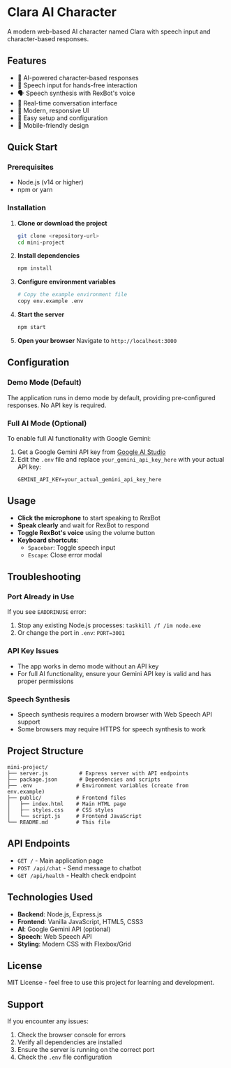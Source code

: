 # Clara AI Character

A modern web-based AI character named Clara with speech input and character-based responses.

## Features

- 🤖 AI-powered character-based responses
- 🎤 Speech input for hands-free interaction
- 🗣️ Speech synthesis with RexBot's voice
- 💬 Real-time conversation interface
- 🎨 Modern, responsive UI
- 🔧 Easy setup and configuration
- 📱 Mobile-friendly design

## Quick Start

### Prerequisites

- Node.js (v14 or higher)
- npm or yarn

### Installation

1. **Clone or download the project**
   ```bash
   git clone <repository-url>
   cd mini-project
   ```

2. **Install dependencies**
   ```bash
   npm install
   ```

3. **Configure environment variables**
   ```bash
   # Copy the example environment file
   copy env.example .env
   ```

4. **Start the server**
   ```bash
   npm start
   ```

5. **Open your browser**
   Navigate to `http://localhost:3000`

## Configuration

### Demo Mode (Default)

The application runs in demo mode by default, providing pre-configured responses. No API key is required.

### Full AI Mode (Optional)

To enable full AI functionality with Google Gemini:

1. Get a Google Gemini API key from [Google AI Studio](https://makersuite.google.com/app/apikey)
2. Edit the `.env` file and replace `your_gemini_api_key_here` with your actual API key:
   ```
   GEMINI_API_KEY=your_actual_gemini_api_key_here
   ```

## Usage

- **Click the microphone** to start speaking to RexBot
- **Speak clearly** and wait for RexBot to respond
- **Toggle RexBot's voice** using the volume button
- **Keyboard shortcuts**:
  - `Spacebar`: Toggle speech input
  - `Escape`: Close error modal

## Troubleshooting

### Port Already in Use
If you see `EADDRINUSE` error:
1. Stop any existing Node.js processes: `taskkill /f /im node.exe`
2. Or change the port in `.env`: `PORT=3001`

### API Key Issues
- The app works in demo mode without an API key
- For full AI functionality, ensure your Gemini API key is valid and has proper permissions

### Speech Synthesis
- Speech synthesis requires a modern browser with Web Speech API support
- Some browsers may require HTTPS for speech synthesis to work

## Project Structure

```
mini-project/
├── server.js          # Express server with API endpoints
├── package.json       # Dependencies and scripts
├── .env              # Environment variables (create from env.example)
├── public/           # Frontend files
│   ├── index.html    # Main HTML page
│   ├── styles.css    # CSS styles
│   └── script.js     # Frontend JavaScript
└── README.md         # This file
```

## API Endpoints

- `GET /` - Main application page
- `POST /api/chat` - Send message to chatbot
- `GET /api/health` - Health check endpoint

## Technologies Used

- **Backend**: Node.js, Express.js
- **Frontend**: Vanilla JavaScript, HTML5, CSS3
- **AI**: Google Gemini API (optional)
- **Speech**: Web Speech API
- **Styling**: Modern CSS with Flexbox/Grid

## License

MIT License - feel free to use this project for learning and development.

## Support

If you encounter any issues:
1. Check the browser console for errors
2. Verify all dependencies are installed
3. Ensure the server is running on the correct port
4. Check the `.env` file configuration
